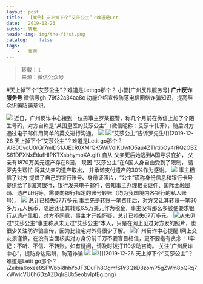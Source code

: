 ```yaml
---
layout:	post
title:	【案例】天上掉下个“艾莎公主”？难道是Let
date:	2019-12-26
author:	转载
header-img:	img/the-first.png
catalog:	false
tags:
	-	案例
---
```


<blockquote><p>转载：it<br>
来源：微信公众号</p></blockquote>

#天上掉下个“艾莎公主”？难道是Letitgo那个？
小警[广州反诈服务号]
**广州反诈服务号**
微信号gh_79f32a34aa8c
功能介绍宣传防范电信网络诈骗知识，提高群众识骗防骗意识。

![]({{site.baseurl}}/postimg/U80CvqU0rQr7mID51JJEcR0XMrQK5WlVdLw8hRYo54FUnyceEKn6FODmnAriaM1TfoKNN9nq4ZRQpcrkas3qXrg.gif)
近日，广州反诈中心接到一位男事主罗某报警，称几个月前在微信上加了个陌生号码，对方自称是“某国皇室的艾莎公主”（微信昵称：艾莎卡扎菲），随后对方通过电子邮件用简单的英文进行沟通。
![]({{site.baseurl}}/postimg/U80CvqU0rQqmaETjGxg8QWQBBvAgFQNszUAqGseVhUb9sfIeMwcv0u3osIlrjW7NIStsG2DNYKcJwMx7O3vl3g.jpeg)
![]({{site.baseurl}}/postimg/U80CvqU0rQr7mID51JJEcR0XMrQK5WlVdIKUwtO5au4ZTlrtibOy4rRQzOBZS61DPXNxEtlufHlPKTXsbhymoXA.gif)“艾莎公主”告诉罗先生![](2019-12-26
天上掉下个“艾莎公主”？难道是Letit
go那个？\\U80CvqU0rQr7mID51JJEcR0XMrQK5WlVdIKUwtO5au4ZTlrtibOy4rRQzOBZS61DPXNxEtlufHlPKTXsbhymoXA.gif)
自从
父亲死后她逃到A国寻求庇护，
父亲有1870万美元遗产存在B国，
现因
“艾莎公主”在A国人身自由受到了限制，
请罗先生帮忙
将其父亲的遗产取出，
并承诺支付遗产的30%作为感谢。
![]({{site.baseurl}}/postimg/U80CvqU0rQr7mID51JJEcR0XMrQK5WlVLEbJR42zkTNsQDulc8BzAr6iauZ4b9wCROBy0XK2FNCpxpIR6TzMibnA.gif)
事主相信了对方
提供了自己的银行账号、身份证照片，“公主”谎称身份信息和银行卡号提供给了B国某银行，银行发来电子邮件，告知事主办理相关证件、国际金融密码、遗产证明等，需要向银行指定的账号转账（均为我国境内各银行的私人账号）。
![]({{site.baseurl}}/postimg/U80CvqU0rQr7mID51JJEcR0XMrQK5WlVlT9yV95mAgzfDY4EeqIoJ0MlDo3vagwG8BeuNBmbMkqficNYWdPJzUA.gif)
总计已损失67万多元
事主先是转账一笔费用后，对方又让其转账一笔30多万元人民币，随后还让其转账6.5万美元作为税金，事主没有那么多钱便要求银行从遗产里扣，对方不同意，事主才开始怀疑，总计已损失67万多元。
![]({{site.baseurl}}/postimg/U80CvqU0rQr7mID51JJEcR0XMrQK5WlVWKBUViaPNcLfkqXqgsoHdR5iasCBLDGjd9BGIQJAVlLOLA4DkzLn5a2Q.gif)从未见过“艾莎公主”事主称从未见过“艾莎公主”本人，只是在网上见过对方发的照片，也很少关注防诈骗宣传，因为比较宅对外界很少了解。
![]({{site.baseurl}}/postimg/U80CvqU0rQqmaETjGxg8QWQBBvAgFQNsTPEMbS2L6WfGKOzdC4JdzCJribOVgX6dZtdRxZNF8F8IZciag1rlcK5g.gif)广州反诈中心提醒
l网上交友须谨慎，在没有当面核实对方身份前千万不要盲目相信，更不要抱有贪念！
l牢记：不听、不信、不转账。如有疑问，请及时拨打110求助咨询。
关注“广州反诈中心”，提防身边陷阱，防范诈骗
![]({{site.baseurl}}/postimg/4BY4nn87ITkYibXSrg4akQicFianNJCG2W3iaKXPXwZkxWQF5Dth5XkjRDxFr7coiajCXeKoKL1jqLT501iazy11pxXw.gif)
![]({{site.baseurl}}/postimg/Zeibia6oxee8QP5m0QVIFRIhMBFCM7eaFn4r7ufSm0Ma5I0nRV6UDCALV3ePbShFzvxNkzrzuyReS6j0iape39Q9w.png)![](2019-12-26
天上掉下个“艾莎公主”？难道是Letit
go那个？\\Zeibia6oxee8SFWbbRIhhYoJF3DuFh8OgmfSPr3QkD8zomP5gZWm8pQRq7xWwicVU6h6DzAZDqIr8Ux5eobvIptEg.png)
